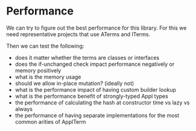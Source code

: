 # Performance
We can try to figure out the best performance for this library.
For this we need representative projects that use ATerms and ITerms.

Then we can test the following:

- does it matter whether the terms are classes or interfaces
- does the if-unchanged check impact performance negatively or memory positively
- what is the memory usage
- should we allow in-place mutation? (ideally not)
- what is the performance impact of having custom builder lookup
- what is the performance benefit of strongly-typed Appl types
- the performance of calculating the hash at constructor time vs lazy vs always
- the performance of having separate implementations for the most common arities of ApplTerm

